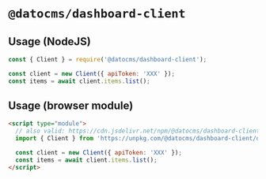 # `@datocms/dashboard-client`

## Usage (NodeJS)

```js
const { Client } = require('@datocms/dashboard-client');

const client = new Client({ apiToken: 'XXX' });
const items = await client.items.list();
```

## Usage (browser module)

```html
<script type="module">
  // also valid: https://cdn.jsdelivr.net/npm/@datocms/dashboard-client/dist/browser/index.js
  import { Client } from 'https://unpkg.com/@datocms/dashboard-client/dist/browser/index.js';

  const client = new Client({ apiToken: 'XXX' });
  const items = await client.items.list();
</script>
```
